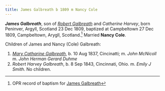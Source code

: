 ```yaml
---
title: James Galbreath b 1809 m Nancy Cole
---
```

***James Galbreath***, son of *[Robert Galbreath](galbreath-robert-1778.md)* and *Catherine Harvey*,
born Peninver, Argyll, Scotland 23 Dec 1809, baptized at Campbeltown 27 Dec 1809, Campbeltown, Arygll, Scotland.[^birth]
Married **Nancy Cole**.

Children of James and Nancy (Cole) Galbreath:

1. *[Mary Catharine Galbreath](galbreath-mary-catharine-1837.md)*, b. 10 Aug 1837, Cincinatti; m. *John McNicoll* m. *John Herman Gerard Duhme*
2. *Robert Harvey Galbreath*, b. 8 Sep 1843, Cincinnati, Ohio. m. *Emily J Smith*. No children.

[^birth]: OPR record of baptism for [James Galbreath](/sources/opr-campbeltown-births.md#1809-12-27-james-galbreath)
